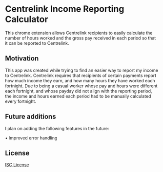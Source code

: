 # Centrelink Income Reporting Calculator

This chrome extension allows Centrelink recipients to easily calculate the number of hours worked and the gross pay received in each period so that it can be reported to Centrelink.

## Motivation

This app was created while trying to find an easier way to report my income to Centrelink. Centrelink requires that recipients of certain payments report how much income they earn, and how many hours they have worked each fortnight. Due to being a casual worker whose pay and hours were different each fortnight, and whose payday did not align with the reporting period, the income and hours earned each period had to be manually calculated every fortnight. 

## Future additions

I plan on adding the following features in the future:
  
  • Improved error handling

## License
[ISC License](https://opensource.org/licenses/ISC)
